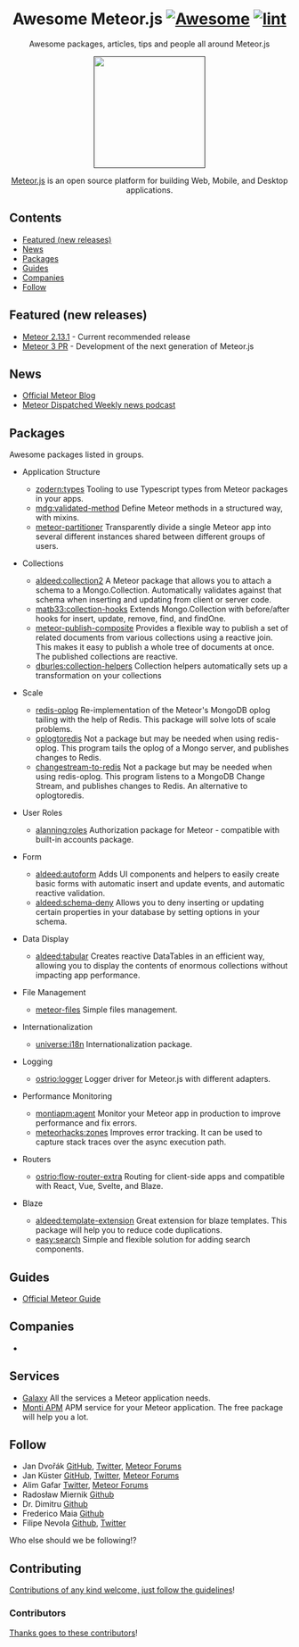 <div align="center">

<!-- title -->

<!--lint ignore no-dead-urls-->

# Awesome Meteor.js [![Awesome](https://awesome.re/badge.svg)](https://awesome.re) [![lint](https://github.com/Meteor-Community-Packages/awesome-meteor/actions/workflows/lint.yaml/badge.svg)](https://github.com/Meteor-Community-Packages/awesome-meteor/actions/workflows/lint.yaml)

<!-- subtitle -->

Awesome packages, articles, tips and people all around Meteor.js

<!-- image -->

<a href="" target="_blank" rel="noopener noreferrer">
  <img src="https://github.com/guncebektas/awesome-meteor/blob/main/awesome-meteor.jpg" width="200"/>
</a>

<!-- description -->

<a href="https://www.meteor.com" target="_blank" rel="noopener noreferrer">Meteor.js</a> is an open source platform for building Web, Mobile, and Desktop applications.

</div>

<!-- TOC -->

## Contents

- [Featured (new releases)](#featured-new-releases)
- [News](#News)
- [Packages](#Packages)
- [Guides](#Guides)
- [Companies](#Companies)
- [Follow](#follow)

<!-- CONTENT -->

## Featured (new releases)

- [Meteor 2.13.1](https://docs.meteor.com/changelog#v213120230904) - Current recommended release
- [Meteor 3 PR](https://github.com/meteor/meteor/pull/12359) - Development of the next generation of Meteor.js

## News

- [Official Meteor Blog](https://blog.meteor.com/)
- [Meteor Dispatched Weekly news podcast](https://www.youtube.com/@meteorjscommunity/podcasts)

## Packages
Awesome packages listed in groups.

- Application Structure
  - [zodern:types](https://github.com/zodern/meteor-types) Tooling to use Typescript types from Meteor packages in your apps.
  - [mdg:validated-method](https://github.com/meteor/validated-method) Define Meteor methods in a structured way, with mixins.
  - [meteor-partitioner](https://github.com/Meteor-Community-Packages/meteor-partitioner) Transparently divide a single Meteor app into several different instances shared between different groups of users.

- Collections
  - [aldeed:collection2](https://github.com/Meteor-Community-Packages/meteor-collection2) A Meteor package that allows you to attach a schema to a Mongo.Collection. Automatically validates against that schema when inserting and updating from client or server code.
  - [matb33:collection-hooks](https://github.com/Meteor-Community-Packages/meteor-collection-hooks) Extends Mongo.Collection with before/after hooks for insert, update, remove, find, and findOne.
  - [meteor-publish-composite](https://github.com/Meteor-Community-Packages/meteor-publish-composite) Provides a flexible way to publish a set of related documents from various collections using a reactive join. This makes it easy to publish a whole tree of documents at once. The published collections are reactive.
  - [dburles:collection-helpers](https://github.com/dburles/meteor-collection-helpers) Collection helpers automatically sets up a transformation on your collections

- Scale
  - [redis-oplog](https://github.com/Meteor-Community-Packages/redis-oplog) Re-implementation of the Meteor's MongoDB oplog tailing with the help of Redis. This package will solve lots of scale problems.
  - [oplogtoredis](https://github.com/tulip/oplogtoredis) Not a package but may be needed when using redis-oplog. This program tails the oplog of a Mongo server, and publishes changes to Redis.
  - [changestream-to-redis](https://github.com/radekmie/changestream-to-redis) Not a package but may be needed when using redis-oplog. This program listens to a MongoDB Change Stream, and publishes changes to Redis. An alternative to oplogtoredis.

- User Roles
  - [alanning:roles](https://github.com/Meteor-Community-Packages/meteor-roles) Authorization package for Meteor - compatible with built-in accounts package.

- Form
  - [aldeed:autoform](https://github.com/Meteor-Community-Packages/meteor-autoform) Adds UI components and helpers to easily create basic forms with automatic insert and update events, and automatic reactive validation. 
  - [aldeed:schema-deny](https://github.com/longshotlabs/meteor-schema-deny) Allows you to deny inserting or updating certain properties in your database by setting options in your schema.

- Data Display
  - [aldeed:tabular](https://github.com/Meteor-Community-Packages/meteor-tabular) Creates reactive DataTables in an efficient way, allowing you to display the contents of enormous collections without impacting app performance.

- File Management
  - [meteor-files](https://github.com/veliovgroup/Meteor-Files) Simple files management.

- Internationalization
  - [universe:i18n](https://github.com/vazco/meteor-universe-i18n) Internationalization package.

- Logging
  - [ostrio:logger](https://packosphere.com/ostrio/logger) Logger driver for Meteor.js with different adapters.

- Performance Monitoring
  - [montiapm:agent](https://github.com/monti-apm/monti-apm-agent) Monitor your Meteor app in production to improve performance and fix errors.
  - [meteorhacks:zones](https://github.com/meteorhacks/zones) Improves error tracking. It can be used to capture stack traces over the async execution path.

- Routers
  - [ostrio:flow-router-extra](https://github.com/veliovgroup/flow-router) Routing for client-side apps and compatible with React, Vue, Svelte, and Blaze.

- Blaze
  - [aldeed:template-extension](https://github.com/longshotlabs/meteor-template-extension) Great extension for blaze templates. This package will help you to reduce code duplications.
  - [easy:search](https://matteodem.github.io/meteor-easy-search/) Simple and flexible solution for adding search components.


## Guides

- [Official Meteor Guide](https://guide.meteor.com)

## Companies

-

## Services
- [Galaxy](https://galaxy.meteor.com/) All the services a Meteor application needs.
- [Monti APM](https://montiapm.com/) APM service for your Meteor application. The free package will help you a lot.

<!-- END CONTENT -->

## Follow

<!-- list people worth following on social sites (Twitter, LinkedIn, GitHub, YouTube etc.) -->
- Jan Dvořák [GitHub](https://github.com/sponsors/storytellercz), [Twitter](https://twitter.com/storytellercz), [Meteor Forums](https://forums.meteor.com/u/storyteller)
- Jan Küster [GitHub](https://github.com/sponsors/jankapunkt), [Twitter](https://twitter.com/Kuester_Jan), [Meteor Forums](https://forums.meteor.com/u/jkuester)
- Alim Gafar [Twitter](https://twitter.com/storytellercz), [Meteor Forums](https://forums.meteor.com/u/alimgafar)
- Radosław Miernik [Github](https://github.com/radekmie)
- Dr. Dimitru [Github](https://github.com/dr-dimitru)
- Frederico Maia [Github](https://github.com/fredmaiaarantes)
- Filipe Nevola [Github](https://github.com/filipenevola), [Twitter](https://twitter.com/FilipeNevola)

Who else should we be following!?

## Contributing

[Contributions of any kind welcome, just follow the guidelines](contributing.md)!

### Contributors

[Thanks goes to these contributors](https://github.com/Meteor-Community-Packages/awesome-meteor/graphs/contributors)!
